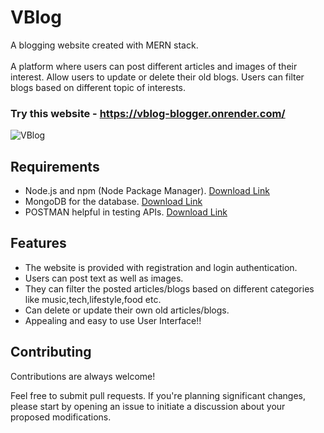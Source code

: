 # VBlog
A blogging website created with MERN stack.<br>
<br>
A platform where users can post different articles and images of their interest. Allow users to update or delete their old blogs. Users can filter blogs based on different topic of interests.

### Try this website - https://vblog-blogger.onrender.com/
![VBlog](https://github.com/VibhanshuRanjan/VBlog/assets/68275801/993d3f7b-72bd-48b8-afba-2871ee5541a3)

## Requirements
* Node.js and npm (Node Package Manager). [Download Link](https://nodejs.org/en/download)
* MongoDB for the database. [Download Link](https://www.mongodb.com/)
* POSTMAN helpful in testing APIs. [Download Link](https://www.postman.com/downloads/)

## Features
* The website is provided with registration and login authentication.
* Users can post text as well as images.
* They can filter the posted articles/blogs based on different categories like music,tech,lifestyle,food etc.
* Can delete or update their own old articles/blogs.
* Appealing and easy to use User Interface!!

## Contributing

Contributions are always welcome!

Feel free to submit pull requests. If you're planning significant changes, please start by opening an issue to initiate a discussion about your proposed modifications.
